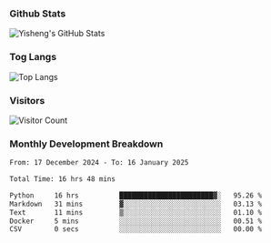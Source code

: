 ### Github Stats
![Yisheng's GitHub Stats](https://github-readme-stats-9qabuvhk1-gongyisheng.vercel.app/api?username=gongyisheng&count_private=true&show_icons=true)
### Tog Langs
![Top Langs](https://github-readme-stats-9qabuvhk1-gongyisheng.vercel.app/api/top-langs/?username=gongyisheng&layout=compact)
### Visitors
![Visitor Count](https://profile-counter.glitch.me/gongyisheng/count.svg)
### Monthly Development Breakdown
<!--START_SECTION:waka-->

```txt
From: 17 December 2024 - To: 16 January 2025

Total Time: 16 hrs 48 mins

Python     16 hrs          ███████████████████████▓░   95.26 %
Markdown   31 mins         ▓░░░░░░░░░░░░░░░░░░░░░░░░   03.13 %
Text       11 mins         ▒░░░░░░░░░░░░░░░░░░░░░░░░   01.10 %
Docker     5 mins          ░░░░░░░░░░░░░░░░░░░░░░░░░   00.51 %
CSV        0 secs          ░░░░░░░░░░░░░░░░░░░░░░░░░   00.00 %
```

<!--END_SECTION:waka-->
